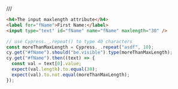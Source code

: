/// <reference types="cypress" />

<!-- fiddle Input Max Length Characters -->

```html
<h4>The input maxlength attribute</h4>
<label for="fName">First Name:</label>
<input type="text" id="fName" name="fName" maxlength="30" />
```

```js
// use Cypress._.repeat() to type 40 characters
const moreThanMaxLength = Cypress._.repeat("asdf", 10);
cy.get("#fName").should("be.visible").type(moreThanMaxLength);
cy.get("#fName").then((text) => {
  const val = text[0].value;
  expect(val.length).to.equal(30);
  expect(val).to.not.equal(moreThanMaxLength);
});
```

<!-- fiddle-end -->

